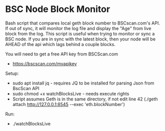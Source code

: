 # BSC Node Block Monitor
Bash script that compares local geth block number to BSCscan.com's API. If out of sync, it will monitor the log file and display the "Age" from live block from the log. This script is useful when trying to monitor or sync a BSC node. If you are in sync with the latest block, then your node will be AHEAD of the api which lags behind a couple blocks.

You will need to get a free API key from BSCScan.com
- https://bscscan.com/myapikey

Setup:
- sudo apt install jq - requires JQ to be installed for parsing Json from BscScan API
- sudo chmod +x watchBlocksLive - needs execute rights
- Script assumes Geth is in the same directory, if not edit line 42 (./geth attach http://127.0.0.1:8545 --exec 'eth.blockNumber')

Run:
- ./watchBlocksLive
